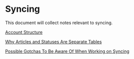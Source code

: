# Syncing

This document will collect notes relevant to syncing.

[Account Structure](Accounts.markdown)

[Why Articles and Statuses Are Separate Tables](ArticlesAndStatuses.markdown)

[Possible Gotchas To Be Aware Of When Working on Syncing](SyncGotchas.markdown)

